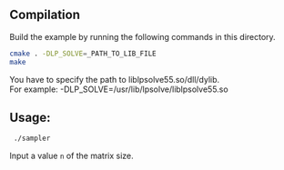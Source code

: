## Compilation
Build the example by running the following commands in this directory.

```bash
cmake . -DLP_SOLVE=_PATH_TO_LIB_FILE
make
```  
You have to specify the path to liblpsolve55.so/dll/dylib.  
For example: -DLP_SOLVE=/usr/lib/lpsolve/liblpsolve55.so

## Usage:
```bash
 ./sampler
```
Input a value `n` of the matrix size.